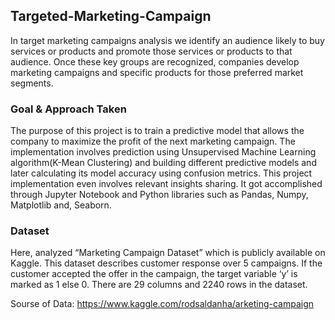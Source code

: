 ## Targeted-Marketing-Campaign
In target marketing campaigns analysis we identify an audience likely to buy services or products and promote those services or products to that audience. Once these key groups are recognized, companies develop marketing campaigns and specific products for those preferred market segments.

### Goal & Approach Taken
The purpose of this project is to train a predictive model that allows the company to maximize the profit of the next marketing campaign. The implementation involves prediction using Unsupervised Machine Learning algorithm(K-Mean Clustering) and building different predictive models and later calculating its model accuracy using confusion metrics. This project implementation even involves relevant insights sharing. It got accomplished through Jupyter Notebook and Python libraries such as Pandas, Numpy, Matplotlib and, Seaborn.

### Dataset
Here, analyzed “Marketing Campaign Dataset” which is publicly available on Kaggle. This dataset describes customer response over 5 campaigns. If the customer accepted the offer in the campaign, the target variable ‘y’ is marked as 1 else 0. There are 29 columns and 2240 rows in the dataset.

Sourse of Data: https://www.kaggle.com/rodsaldanha/arketing-campaign


